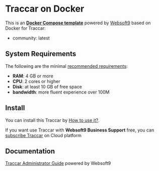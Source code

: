 # Traccar on Docker  

This is an **[Docker Compose template](https://github.com/Websoft9/docker-library)** powered by [Websoft9](https://www.websoft9.com) based on Docker for Traccar:


 - community:  latest


## System Requirements

The following are the minimal [recommended requirements](https://www.traccar.org):

* **RAM**: 4 GB or more
* **CPU**: 2 cores or higher
* **Disk**: at least 10 GB of free space
* **bandwidth**: more fluent experience over 100M  

## Install

You can install this Traccar by [How to use it?](https://github.com/Websoft9/docker-library#how-to-use-it).   

If you want use Traccar with **Websoft9 Business Support** free, you can [subscribe Traccar](https://www.websoft9.com/apps) on Cloud platform

## Documentation

[Traccar Administrator Guide](https://support.websoft9.com/docs/traccar) powered by Websoft9